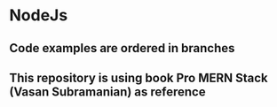 # NodeJs

## Code examples are ordered in branches

## This repository is using book Pro MERN Stack (Vasan Subramanian) as reference
